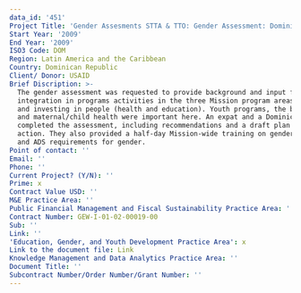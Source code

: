 ```yaml
---
data_id: '451'
Project Title: 'Gender Assesments STTA & TTO: Gender Assessment: Dominican Republic (TDY 75)'
Start Year: '2009'
End Year: '2009'
ISO3 Code: DOM
Region: Latin America and the Caribbean
Country: Dominican Republic
Client/ Donor: USAID
Brief Discription: >-
  The gender assessment was requested to provide background and input for gender
  integration in programs activities in the three Mission program areas: DG, EG
  and investing in people (health and education). Youth programs, the bateys,
  and maternal/child health were important here. An expat and a Dominican
  completed the assessment, including recommendations and a draft plan of
  action. They also provided a half-day Mission-wide training on gender analysis
  and ADS requirements for gender.
Point of contact: ''
Email: ''
Phone: ''
Current Project? (Y/N): ''
Prime: x
Contract Value USD: ''
M&E Practice Area: ''
Public Financial Management and Fiscal Sustainability Practice Area: ''
Contract Number: GEW-I-01-02-00019-00
Sub: ''
Link: ''
'Education, Gender, and Youth Development Practice Area': x
Link to the document file: Link
Knowledge Management and Data Analytics Practice Area: ''
Document Title: ''
Subcontract Number/Order Number/Grant Number: ''
---
```

